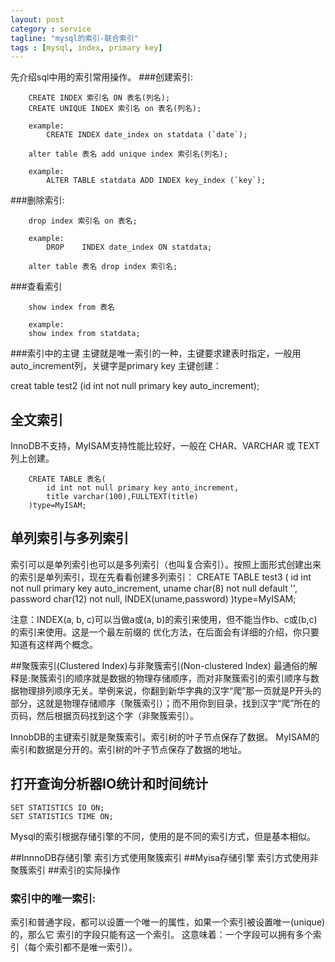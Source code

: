 ```yaml
---
layout: post
category : service
tagline: "mysql的索引-联合索引"
tags : [mysql, index, primary key]
---
```


先介绍sql中用的索引常用操作。
###创建索引:
	
		CREATE INDEX 索引名 ON 表名(列名);
		CREATE UNIQUE INDEX 索引名 on 表名(列名);
		
		example:
			CREATE INDEX date_index on statdata (`date`);

		alter table 表名 add unique index 索引名(列名);
		
		example:
			ALTER TABLE statdata ADD INDEX key_index (`key`);
	
###删除索引:

		drop index 索引名 on 表名;

		example:
			DROP 	INDEX date_index ON statdata;

		alter table 表名 drop index 索引名;

###查看索引
	
		show index from 表名

		example:
		show index from statdata;	

###索引中的主键
主键就是唯一索引的一种，主键要求建表时指定，一般用auto_increment列，关键字是primary key
主键创建：

creat table test2 (id int not null primary key auto_increment);

## 全文索引

InnoDB不支持，MyISAM支持性能比较好，一般在 CHAR、VARCHAR 或 TEXT 列上创建。

		CREATE TABLE 表名( 
    		id int not null primary key anto_increment,
    		title varchar(100),FULLTEXT(title)
		)type=MyISAM;


## 单列索引与多列索引

索引可以是单列索引也可以是多列索引（也叫复合索引）。按照上面形式创建出来的索引是单列索引，现在先看看创建多列索引：
		CREATE TABLE test3 (
		    id int not null primary key auto_increment,
		    uname char(8) not null default '',
		    password char(12) not null,
		    INDEX(uname,password)
		)type=MyISAM;

注意：INDEX(a, b, c)可以当做a或(a, b)的索引来使用，但不能当作b、c或(b,c)的索引来使用。这是一个最左前缀的 优化方法，在后面会有详细的介绍，你只要知道有这样两个概念。


##聚簇索引(Clustered Index)与非聚簇索引(Non-clustered Index)
最通俗的解释是:聚簇索引的顺序就是数据的物理存储顺序，而对非聚簇索引的索引顺序与数据物理排列顺序无关。举例来说，你翻到新华字典的汉字“爬”那一页就是P开头的部分，这就是物理存储顺序（聚簇索引）；而不用你到目录，找到汉字“爬”所在的页码，然后根据页码找到这个字（非聚簇索引）。

InnobDB的主键索引就是聚簇索引。索引树的叶子节点保存了数据。
MyISAM的索引和数据是分开的。索引树的叶子节点保存了数据的地址。


## 打开查询分析器IO统计和时间统计
		
	SET STATISTICS IO ON;
	SET STATISTICS TIME ON;		

Mysql的索引根据存储引擎的不同，使用的是不同的索引方式，但是基本相似。

##InnnoDB存储引擎
索引方式使用聚簇索引
##Myisa存储引擎
索引方式使用非聚簇索引
##索引的实际操作

### 索引中的唯一索引:
索引和普通字段，都可以设置一个唯一的属性，如果一个索引被设置唯一(unique)的，那么它
索引的字段只能有这一个索引。
这意味着：一个字段可以拥有多个索引（每个索引都不是唯一索引）。





